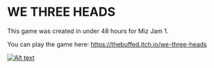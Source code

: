 # WE THREE HEADS

This game was created in under 48 hours for Miz Jam 1.

You can play the game here: https://thebuffed.itch.io/we-three-heads

[![Alt text](https://img.youtube.com/vi/A2qoQhRkxIE/0.jpg)](https://www.youtube.com/watch?v=A2qoQhRkxIE)

